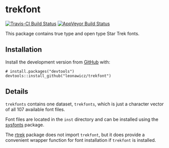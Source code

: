 <!-- README.md is generated from README.Rmd. Please edit that file -->
trekfont
========

[![Travis-CI Build
Status](https://travis-ci.org/leonawicz/trekfont.svg?branch=master)](https://travis-ci.org/leonawicz/trekfont)
[![AppVeyor Build
Status](https://ci.appveyor.com/api/projects/status/github/leonawicz/trekfont?branch=master&svg=true)](https://ci.appveyor.com/project/leonawicz/trekfont)

This package contains true type and open type Star Trek fonts.

Installation
------------

Install the development version from [GitHub](https://github.com/) with:

    # install.packages("devtools")
    devtools::install_github("leonawicz/trekfont")

Details
-------

`trekfonts` contains one dataset, `trekfonts`, which is just a character
vector of all 107 available font files.

Font files are located in the `inst` directory and can be installed
using the [sysfonts](https://CRAN.R-project.org/package=sysfonts)
package.

The [rtrek](https://github.com/leonawicz/rtrek) package does not import
`trekfont`, but it does provide a convenient wrapper function for font
installation if `trekfont` is installed.

